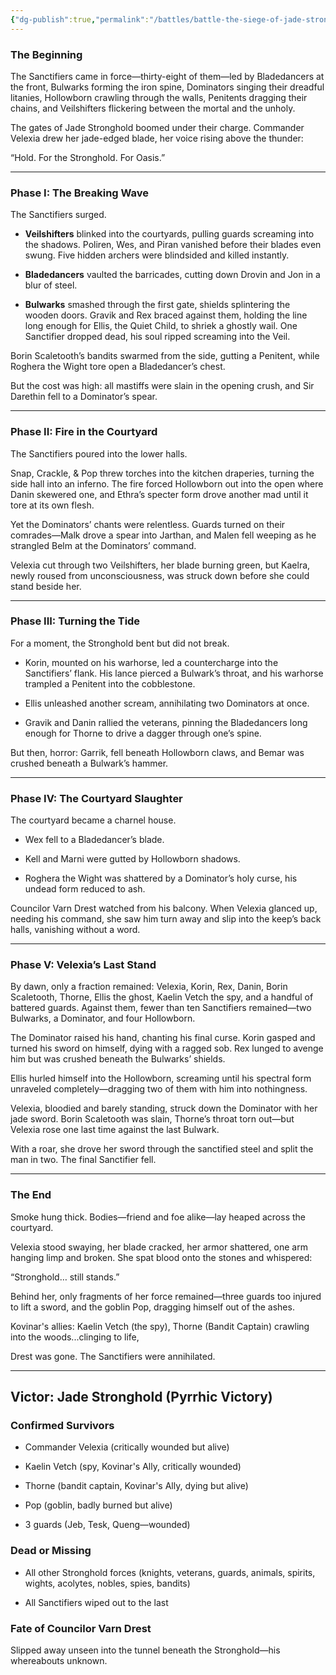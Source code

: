 ```yaml
---
{"dg-publish":true,"permalink":"/battles/battle-the-siege-of-jade-stronghold/"}
---
```


### **The Beginning**

The Sanctifiers came in force—thirty-eight of them—led by Bladedancers at the front, Bulwarks forming the iron spine, Dominators singing their dreadful litanies, Hollowborn crawling through the walls, Penitents dragging their chains, and Veilshifters flickering between the mortal and the unholy.

The gates of Jade Stronghold boomed under their charge. Commander Velexia drew her jade-edged blade, her voice rising above the thunder:

“Hold. For the Stronghold. For Oasis.”

---

### **Phase I: The Breaking Wave**

The Sanctifiers surged.

- **Veilshifters** blinked into the courtyards, pulling guards screaming into the shadows. Poliren, Wes, and Piran vanished before their blades even swung. Five hidden archers were blindsided and killed instantly.
    
- **Bladedancers** vaulted the barricades, cutting down Drovin and Jon in a blur of steel.
    
- **Bulwarks** smashed through the first gate, shields splintering the wooden doors. Gravik and Rex braced against them, holding the line long enough for Ellis, the Quiet Child, to shriek a ghostly wail. One Sanctifier dropped dead, his soul ripped screaming into the Veil.

Borin Scaletooth’s bandits swarmed from the side, gutting a Penitent, while Roghera the Wight tore open a Bladedancer’s chest.

But the cost was high: all mastiffs were slain in the opening crush, and Sir Darethin fell to a Dominator’s spear.

---

### **Phase II: Fire in the Courtyard**

The Sanctifiers poured into the lower halls.

Snap, Crackle, & Pop threw torches into the kitchen draperies, turning the side hall into an inferno. The fire forced Hollowborn out into the open where Danin skewered one, and Ethra’s specter form drove another mad until it tore at its own flesh.

Yet the Dominators’ chants were relentless. Guards turned on their comrades—Malk drove a spear into Jarthan, and Malen fell weeping as he strangled Belm at the Dominators’ command.

Velexia cut through two Veilshifters, her blade burning green, but Kaelra, newly roused from unconsciousness, was struck down before she could stand beside her.

---

### **Phase III: Turning the Tide**

For a moment, the Stronghold bent but did not break.

- Korin, mounted on his warhorse, led a countercharge into the Sanctifiers’ flank. His lance pierced a Bulwark’s throat, and his warhorse trampled a Penitent into the cobblestone.
    
- Ellis unleashed another scream, annihilating two Dominators at once.
    
- Gravik and Danin rallied the veterans, pinning the Bladedancers long enough for Thorne to drive a dagger through one’s spine.

But then, horror: Garrik, fell beneath Hollowborn claws, and Bemar was crushed beneath a Bulwark’s hammer.

---

### **Phase IV: The Courtyard Slaughter**

The courtyard became a charnel house.

- Wex fell to a Bladedancer’s blade.
    
- Kell and Marni were gutted by Hollowborn shadows.
    
- Roghera the Wight was shattered by a Dominator’s holy curse, his undead form reduced to ash.

Councilor Varn Drest watched from his balcony. When Velexia glanced up, needing his command, she saw him turn away and slip into the keep’s back halls, vanishing without a word.

---

### **Phase V: Velexia’s Last Stand**

By dawn, only a fraction remained: Velexia, Korin, Rex, Danin, Borin Scaletooth, Thorne, Ellis the ghost, Kaelin Vetch the spy, and a handful of battered guards. Against them, fewer than ten Sanctifiers remained—two Bulwarks, a Dominator, and four Hollowborn.

The Dominator raised his hand, chanting his final curse. Korin gasped and turned his sword on himself, dying with a ragged sob. Rex lunged to avenge him but was crushed beneath the Bulwarks’ shields.

Ellis hurled himself into the Hollowborn, screaming until his spectral form unraveled completely—dragging two of them with him into nothingness.

Velexia, bloodied and barely standing, struck down the Dominator with her jade sword. Borin Scaletooth was slain, Thorne’s throat torn out—but Velexia rose one last time against the last Bulwark.

With a roar, she drove her sword through the sanctified steel and split the man in two. The final Sanctifier fell.

---

### **The End**

Smoke hung thick. Bodies—friend and foe alike—lay heaped across the courtyard.

Velexia stood swaying, her blade cracked, her armor shattered, one arm hanging limp and broken. She spat blood onto the stones and whispered:

“Stronghold… still stands.”

Behind her, only fragments of her force remained—three guards too injured to lift a sword, and the goblin Pop, dragging himself out of the ashes.

Kovinar's allies: Kaelin Vetch (the spy), Thorne (Bandit Captain) crawling into the woods...clinging to life, 

Drest was gone. The Sanctifiers were annihilated.

---

## **Victor: Jade Stronghold (Pyrrhic Victory)**

### **Confirmed Survivors**

- Commander Velexia (critically wounded but alive)
    
- Kaelin Vetch (spy, Kovinar's Ally, critically wounded)
    
- Thorne (bandit captain, Kovinar's Ally, dying but alive)
    
- Pop (goblin, badly burned but alive)
    
- 3 guards (Jeb, Tesk, Queng—wounded)

### **Dead or Missing**

- All other Stronghold forces (knights, veterans, guards, animals, spirits, wights, acolytes, nobles, spies, bandits)
    
- All Sanctifiers wiped out to the last

### **Fate of Councilor Varn Drest**

Slipped away unseen into the tunnel beneath the Stronghold—his whereabouts unknown.